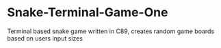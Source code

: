 # Snake-Terminal-Game-One
Terminal based snake game written in C89, creates random game boards based on users input sizes
